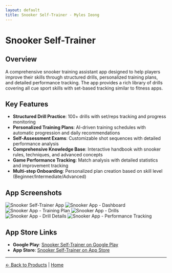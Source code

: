 ```yaml
---
layout: default
title: Snooker Self-Trainer - Myles Ieong
---
```


# Snooker Self-Trainer

## Overview

A comprehensive snooker training assistant app designed to help players improve their skills through structured drills, personalized training plans, and detailed performance tracking. The app provides a rich library of drills covering all cue sport skills with set-based tracking similar to fitness apps.

## Key Features

- **Structured Drill Practice**: 100+ drills with set/reps tracking and progress monitoring
- **Personalized Training Plans**: AI-driven training schedules with automatic progression and daily recommendations
- **Self-Assessment Exams**: Customizable shot sequences with detailed performance analysis
- **Comprehensive Knowledge Base**: Interactive handbook with snooker rules, techniques, and advanced concepts
- **Game Performance Tracking**: Match analysis with detailed statistics and improvement tracking
- **Multi-step Onboarding**: Personalized plan creation based on skill level (Beginner/Intermediate/Advanced)

## App Screenshots

![Snooker Self-Trainer App](/assets/images/snooker.jpg)
![Snooker App - Dashboard](/assets/images/snooker-1.jpg)
![Snooker App - Training Plan](/assets/images/snooker-2.jpg)
![Snooker App - Drills](/assets/images/snooker-3.jpg)
![Snooker App - Drill Details](/assets/images/snooker-4.jpg)
![Snooker App - Performance Tracking](/assets/images/snooker-5.jpg)

## App Store Links

- **Google Play**: [Snooker Self-Trainer on Google Play](https://play.google.com/store/apps/details?id=com.municornio.app.snookerselftrainer)
- **App Store**: [Snooker Self-Trainer on App Store](https://apps.apple.com/us/app/snooker-self-trainer/id6747923097)


---

[← Back to Products](/products) | [Home](/) 